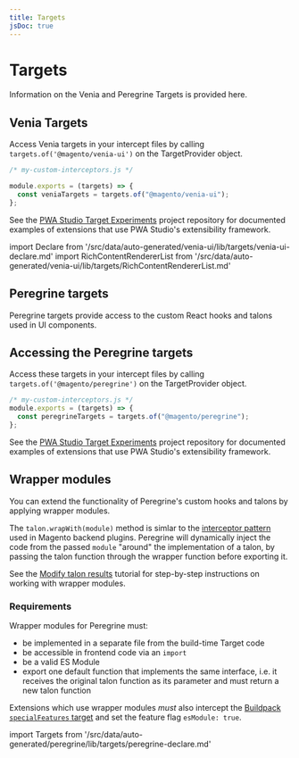```yaml
---
title: Targets
jsDoc: true
---
```


# Targets

Information on the Venia and Peregrine Targets is provided here.

## Venia Targets

Access Venia targets in your intercept files by calling `targets.of('@magento/venia-ui')` on the TargetProvider object.

```js
/* my-custom-interceptors.js */

module.exports = (targets) => {
  const veniaTargets = targets.of("@magento/venia-ui");
};
```

See the [PWA Studio Target Experiments][] project repository for documented examples of extensions that use PWA Studio's extensibility framework.

[pwa studio target experiments]: https://github.com/magento-research/pwa-studio-target-experiments

<!--
The reference doc content is generated automatically from the source code.
To update this section, update the doc blocks in the source code
-->

import Declare from '/src/data/auto-generated/venia-ui/lib/targets/venia-ui-declare.md'
import RichContentRendererList from '/src/data/auto-generated/venia-ui/lib/targets/RichContentRendererList.md'

<Declare />

<RichContentRendererList />

<!-- Peregrine Targets -->

## Peregrine targets

Peregrine targets provide access to the custom React hooks and talons used in UI components.

## Accessing the Peregrine targets

Access these targets in your intercept files by calling `targets.of('@magento/peregrine')` on the TargetProvider object.

```js
/* my-custom-interceptors.js */
module.exports = (targets) => {
  const peregrineTargets = targets.of("@magento/peregrine");
};
```

See the [PWA Studio Target Experiments][] project repository for documented examples of extensions that use PWA Studio's extensibility framework.

[pwa studio target experiments]: https://github.com/magento-research/pwa-studio-target-experiments

## Wrapper modules

You can extend the functionality of Peregrine's custom hooks and talons by applying wrapper modules.

The `talon.wrapWith(module)` method is simlar to the [interceptor pattern][] used in Magento backend plugins.
Peregrine will dynamically inject the code from the passed `module` "around" the implementation of a talon, by passing the talon function through the wrapper function before exporting it.

[interceptor pattern]: https://devdocs.magento.com/getstarted/v2.4/extension-dev-guide/plugins.html

See the [Modify talon results][] tutorial for step-by-step instructions on working with wrapper modules.

[modify talon results]: /tutorials/targets/modify-talon-results/

### Requirements

Wrapper modules for Peregrine must:

- be implemented in a separate file from the build-time Target code
- be accessible in frontend code via an `import`
- be a valid ES Module
- export one default function that implements the same interface, i.e. it receives the original talon function as its parameter and must return a new talon function

Extensions which use wrapper modules _must_ also intercept the [Buildpack `specialFeatures` target][] and set the feature flag `esModule: true`.

[buildpack `specialfeatures` target]: /api/buildpack/targets/

<!--
The reference doc content is generated automatically from the source code.
To update this section, update the doc blocks in the source code
-->

import Targets from '/src/data/auto-generated/peregrine/lib/targets/peregrine-declare.md'

<Targets />

